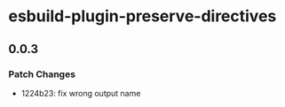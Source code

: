 # esbuild-plugin-preserve-directives

## 0.0.3

### Patch Changes

- 1224b23: fix wrong output name
